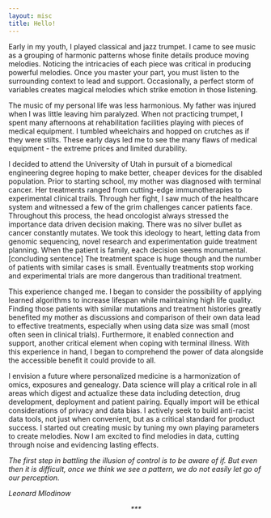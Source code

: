 ```yaml
---
layout: misc
title: Hello!
---
```


Early in my youth, I played classical and jazz trumpet. I came to see music as a grouping of harmonic patterns whose finite details produce moving melodies. Noticing the intricacies of each piece was critical in producing powerful melodies. Once you master your part, you must listen to the surrounding context to lead and support. Occasionally, a perfect storm of variables creates magical melodies which strike emotion in those listening. 

The music of my personal life was less harmonious. My father was injured when I was little leaving him paralyzed. When not practicing trumpet, I spent many afternoons at rehabilitation facilities playing with pieces of medical equipment. I tumbled wheelchairs and hopped on crutches as if they were stilts. These early days led me to see the many flaws of medical equipment - the extreme prices and limited durability. 

I decided to attend the University of Utah in pursuit of a biomedical engineering degree hoping to make better, cheaper devices for the disabled population. Prior to starting school, my mother was diagnosed with terminal cancer. Her treatments ranged from cutting-edge immunotherapies to experimental clinical trails. Through her fight, I saw much of the healthcare system and witnessed a few of the grim challenges cancer patients face. Throughout this process, the head oncologist always stressed the importance data driven decision making. There was no silver bullet as cancer constantly mutates. We took this ideology to heart, letting data from genomic sequencing, novel research and experimentation guide treatment planning. When the patient is family, each decision seems monumental. [concluding sentence] The treatment space is huge though and the number of patients with similar cases is small. Eventually treatments stop working and experimental trials are more dangerous than traditional treatment. 

This experience changed me. I began to consider the possibility of applying learned algorithms to increase lifespan while maintaining high life quality. Finding those patients with similar mutations and treatment histories greatly benefited my mother as discussions and comparison of their own data lead to effective treatments, especially when using data size was small (most often seen in clinical trials). Furthermore, it enabled connection and support, another critical element when coping with terminal illness. With this experience in hand, I began to comprehend the power of data alongside the accessible benefit it could provide to all. 

I envision a future where personalized medicine is a harmonization of omics, exposures and genealogy. Data science will play a critical role in all areas which digest and actualize these data including detection, drug development, deployment and patient pairing. Equally import will be ethical considerations of privacy and data bias. I actively seek to build anti-racist data tools, not just when convenient, but as a critical standard for product success. I started out creating music by tuning my own playing parameters to create melodies. Now I am excited to find melodies in data, cutting through noise and evidencing lasting effects.



_The first step in battling the illusion of control is to be aware of if. But even then it is difficult, once we think we see a pattern, we do not easily let go of our perception._

   _Leonard Mlodinow_

<div style="text-align:center;">
  <p style="font-style: italic;"> *** </p>
</div>





